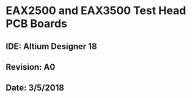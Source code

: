 # EAX2500 and EAX3500 Test Head PCB Boards
## IDE: Altium Designer 18
## Revision: A0
## Date: 3/5/2018
